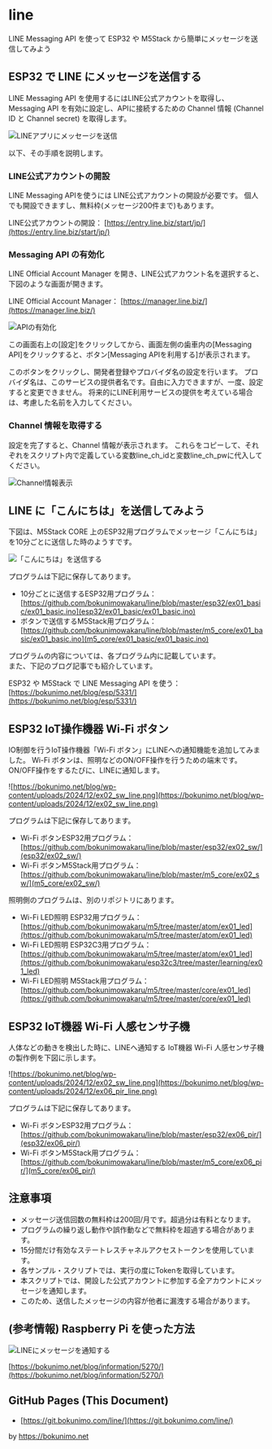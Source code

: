 # line

LINE Messaging API を使って ESP32 や M5Stack から簡単にメッセージを送信してみよう

## ESP32 で LINE にメッセージを送信する

LINE Messaging API を使用するにはLINE公式アカウントを取得し、Messaging API を有効に設定し、APIに接続するための Channel 情報 (Channel ID と Channel secret) を取得します。  

![LINEアプリにメッセージを送信](https://bokunimo.net/blog/wp-content/uploads/2024/12/line_mes_api_m5_rpi.png)  

以下、その手順を説明します。  

### LINE公式アカウントの開設

LINE Messaging APIを使うには LINE公式アカウントの開設が必要です。
個人でも開設できますし、無料枠(メッセージ200件まで)もあります。  

LINE公式アカウントの開設：
[https://entry.line.biz/start/jp/](https://entry.line.biz/start/jp/)  

### Messaging API の有効化

LINE Official Account Manager を開き、LINE公式アカウント名を選択すると、下図のような画面が開きます。  

LINE Official Account Manager：
[https://manager.line.biz/](https://manager.line.biz/)  

![APIの有効化](https://bokunimo.net/blog/wp-content/uploads/2024/11/line_mes_00_64.png)  

この画面右上の[設定]をクリックしてから、画面左側の歯車内の[Messaging API]をクリックすると、ボタン[Messaging APIを利用する]が表示されます。  

このボタンをクリックし、開発者登録やプロバイダ名の設定を行います。
プロバイダ名は、このサービスの提供者名です。自由に入力できますが、一度、設定すると変更できません。
将来的にLINE利用サービスの提供を考えている場合は、考慮した名前を入力してください。  

### Channel 情報を取得する

設定を完了すると、Channel 情報が表示されます。
これらをコピーして、それぞれをスクリプト内で定義している変数line_ch_idと変数line_ch_pwに代入してください。  

![Channel情報表示](https://bokunimo.net/blog/wp-content/uploads/2024/11/line_mes_07_64.png)  

## LINE に「こんにちは」を送信してみよう

下図は、M5Stack CORE 上のESP32用プログラムでメッセージ「こんにちは」を10分ごとに送信した時のようすです。  

![「こんにちは」を送信する](https://bokunimo.net/blog/wp-content/uploads/2024/12/ex01_basic.png)  

プログラムは下記に保存してあります。

* 10分ごとに送信するESP32用プログラム：
[https://github.com/bokunimowakaru/line/blob/master/esp32/ex01_basic/ex01_basic.ino](esp32/ex01_basic/ex01_basic.ino)  
* ボタンで送信するM5Stack用プログラム：
[https://github.com/bokunimowakaru/line/blob/master/m5_core/ex01_basic/ex01_basic.ino](m5_core/ex01_basic/ex01_basic.ino)  

プログラムの内容については、各プログラム内に記載しています。  
また、下記のブログ記事でも紹介しています。  

ESP32 や M5Stack で LINE Messaging API を使う：
[https://bokunimo.net/blog/esp/5331/](https://bokunimo.net/blog/esp/5331/)  

## ESP32 IoT操作機器 Wi-Fi ボタン

IO制御を行うIoT操作機器「Wi-Fi ボタン」にLINEへの通知機能を追加してみました。
Wi-Fi ボタンは、照明などのON/OFF操作を行うための端末です。
ON/OFF操作をするたびに、LINEに通知します。

![https://bokunimo.net/blog/wp-content/uploads/2024/12/ex02_sw_line.png](https://bokunimo.net/blog/wp-content/uploads/2024/12/ex02_sw_line.png)  

プログラムは下記に保存してあります。

* Wi-Fi ボタンESP32用プログラム：
[https://github.com/bokunimowakaru/line/blob/master/esp32/ex02_sw/](esp32/ex02_sw/)  
* Wi-Fi ボタンM5Stack用プログラム：
[https://github.com/bokunimowakaru/line/blob/master/m5_core/ex02_sw/](m5_core/ex02_sw/)  

照明側のプログラムは、別のリポジトリにあります。  

* Wi-Fi LED照明 ESP32用プログラム： 
[https://github.com/bokunimowakaru/m5/tree/master/atom/ex01_led](https://github.com/bokunimowakaru/m5/tree/master/atom/ex01_led)
* Wi-Fi LED照明 ESP32C3用プログラム： 
[https://github.com/bokunimowakaru/m5/tree/master/atom/ex01_led](https://github.com/bokunimowakaru/esp32c3/tree/master/learning/ex01_led)
* Wi-Fi LED照明 M5Stack用プログラム： 
[https://github.com/bokunimowakaru/m5/tree/master/core/ex01_led](https://github.com/bokunimowakaru/m5/tree/master/core/ex01_led)

## ESP32 IoT機器 Wi-Fi 人感センサ子機

人体などの動きを検出した時に、LINEへ通知する IoT機器 Wi-Fi 人感センサ子機の製作例を下図に示します。  

![https://bokunimo.net/blog/wp-content/uploads/2024/12/ex02_sw_line.png](https://bokunimo.net/blog/wp-content/uploads/2024/12/ex06_pir_line.png)  

プログラムは下記に保存してあります。  

* Wi-Fi ボタンESP32用プログラム： [https://github.com/bokunimowakaru/line/blob/master/esp32/ex06_pir/](esp32/ex06_pir/)  
* Wi-Fi ボタンM5Stack用プログラム： [https://github.com/bokunimowakaru/line/blob/master/m5_core/ex06_pir/](m5_core/ex06_pir/)  


## 注意事項

* メッセージ送信回数の無料枠は200回/月です。超過分は有料となります。
* プログラムの繰り返し動作や誤作動などで無料枠を超過する場合があります。
* 15分間だけ有効なステートレスチャネルアクセストークンを使用しています。
* 各サンプル・スクリプトでは、実行の度にTokenを取得しています。
* 本スクリプトでは、開設した公式アカウントに参加する全アカウントにメッセージを通知します。
* このため、送信したメッセージの内容が他者に漏洩する場合があります。

## (参考情報) Raspberry Pi を使った方法

![LINEにメッセージを通知する](https://bokunimo.net/blog/wp-content/uploads/2024/11/line.jpg)  

[https://bokunimo.net/blog/information/5270/](https://bokunimo.net/blog/information/5270/)  

## GitHub Pages (This Document)

* [https://git.bokunimo.com/line/](https://git.bokunimo.com/line/)

by <https://bokunimo.net>
